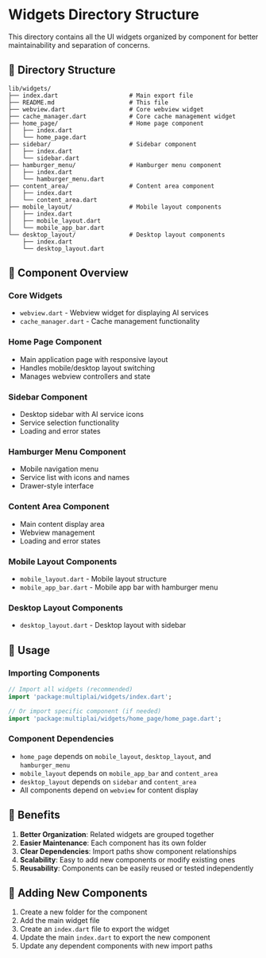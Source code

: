# Widgets Directory Structure

This directory contains all the UI widgets organized by component for better maintainability and separation of concerns.

## 📁 Directory Structure

```
lib/widgets/
├── index.dart                    # Main export file
├── README.md                     # This file
├── webview.dart                  # Core webview widget
├── cache_manager.dart            # Core cache management widget
├── home_page/                    # Home page component
│   ├── index.dart
│   └── home_page.dart
├── sidebar/                      # Sidebar component
│   ├── index.dart
│   └── sidebar.dart
├── hamburger_menu/               # Hamburger menu component
│   ├── index.dart
│   └── hamburger_menu.dart
├── content_area/                 # Content area component
│   ├── index.dart
│   └── content_area.dart
├── mobile_layout/                # Mobile layout components
│   ├── index.dart
│   ├── mobile_layout.dart
│   └── mobile_app_bar.dart
└── desktop_layout/               # Desktop layout components
    ├── index.dart
    └── desktop_layout.dart
```

## 🎯 Component Overview

### **Core Widgets**
- `webview.dart` - Webview widget for displaying AI services
- `cache_manager.dart` - Cache management functionality

### **Home Page Component**
- Main application page with responsive layout
- Handles mobile/desktop layout switching
- Manages webview controllers and state

### **Sidebar Component**
- Desktop sidebar with AI service icons
- Service selection functionality
- Loading and error states

### **Hamburger Menu Component**
- Mobile navigation menu
- Service list with icons and names
- Drawer-style interface

### **Content Area Component**
- Main content display area
- Webview management
- Loading and error states

### **Mobile Layout Components**
- `mobile_layout.dart` - Mobile layout structure
- `mobile_app_bar.dart` - Mobile app bar with hamburger menu

### **Desktop Layout Components**
- `desktop_layout.dart` - Desktop layout with sidebar

## 🔧 Usage

### **Importing Components**
```dart
// Import all widgets (recommended)
import 'package:multiplai/widgets/index.dart';

// Or import specific component (if needed)
import 'package:multiplai/widgets/home_page/home_page.dart';
```

### **Component Dependencies**
- `home_page` depends on `mobile_layout`, `desktop_layout`, and `hamburger_menu`
- `mobile_layout` depends on `mobile_app_bar` and `content_area`
- `desktop_layout` depends on `sidebar` and `content_area`
- All components depend on `webview` for content display

## 🚀 Benefits

1. **Better Organization**: Related widgets are grouped together
2. **Easier Maintenance**: Each component has its own folder
3. **Clear Dependencies**: Import paths show component relationships
4. **Scalability**: Easy to add new components or modify existing ones
5. **Reusability**: Components can be easily reused or tested independently

## 📝 Adding New Components

1. Create a new folder for the component
2. Add the main widget file
3. Create an `index.dart` file to export the widget
4. Update the main `index.dart` to export the new component
5. Update any dependent components with new import paths 